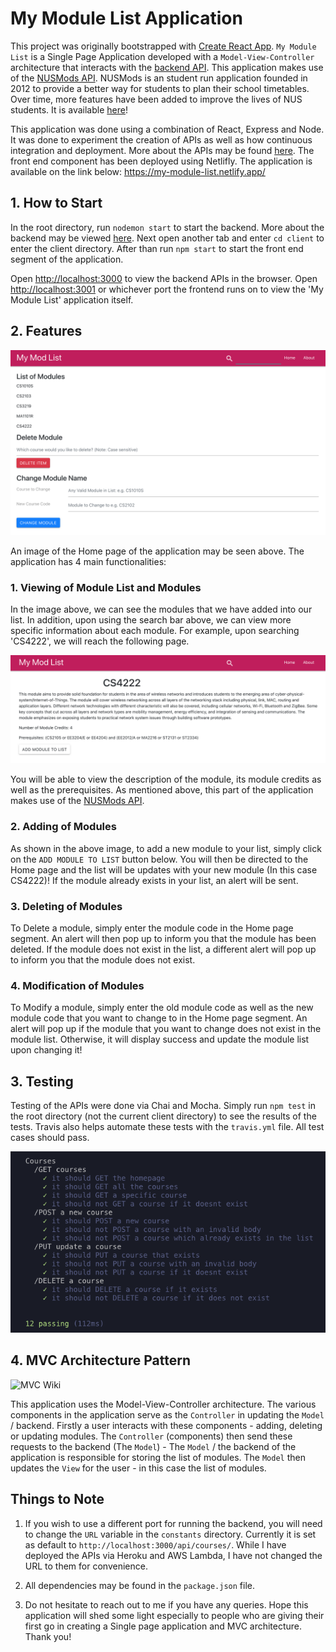 # My Module List Application

This project was originally bootstrapped with [Create React App](https://github.com/facebook/create-react-app). `My Module List` is a Single Page Application developed with a `Model-View-Controller` architecture that interacts with the [backend API](https://github.com/seanlowcy77/My-Module-List). This application makes use of the [NUSMods API](https://api.nusmods.com/v2/). NUSMods is an student run application founded in 2012 to provide a better way for students to plan their school timetables. Over time, more features have been added to improve the lives of NUS students. It is available [here](https://nusmods.com/timetable/sem-1)!

This application was done using a combination of React, Express and Node. It was done to experiment the creation of APIs as well as how continuous integration and deployment. More about the APIs may be found [here](https://github.com/seanlowcy77/My-Module-List). The front end component has been deployed using Netlifly. The application is available on the link below:
https://my-module-list.netlify.app/

## 1. How to Start

In the root directory, run `nodemon start` to start the backend. More about the backend may be viewed [here](https://github.com/seanlowcy77/My-Module-List). Next open another tab and enter `cd client` to enter the client directory. After than run `npm start` to start the front end segment of the application.

Open [http://localhost:3000](http://localhost:3000) to view the backend APIs in the browser. Open [http://localhost:3001](http://localhost:3001) or whichever port the frontend runs on to view the 'My Module List' application itself.

## 2. Features

![Home page](https://github.com/seanlowcy77/My-Module-List/blob/master/client/images/Home%20page.png)

An image of the Home page of the application may be seen above. The application has 4 main functionalities:

### 1. Viewing of Module List and Modules

In the image above, we can see the modules that we have added into our list. In addition, upon using the search bar above, we can view more specific information about each module. For example, upon searching 'CS4222', we will reach the following page.

![Search result for CS4222](https://github.com/seanlowcy77/My-Module-List/blob/master/client/images/Module%20search.png)

You will be able to view the description of the module, its module credits as well as the prerequisites. As mentioned above, this part of the application makes use of the [NUSMods API](https://api.nusmods.com/v2/).

### 2. Adding of Modules

As shown in the above image, to add a new module to your list, simply click on the `ADD MODULE TO LIST` button below. You will then be directed to the Home page and the list will be updates with your new module (In this case CS4222)! If the module already exists in your list, an alert will be sent.

### 3. Deleting of Modules

To Delete a module, simply enter the module code in the Home page segment. An alert will then pop up to inform you that the module has been deleted. If the module does not exist in the list, a different alert will pop up to inform you that the module does not exist.

### 4. Modification of Modules

To Modify a module, simply enter the old module code as well as the new module code that you want to change to in the Home page segment. An alert will pop up if the module that you want to change does not exist in the module list. Otherwise, it will display success and update the module list upon changing it!

## 3. Testing

Testing of the APIs were done via Chai and Mocha. Simply run `npm test` in the root directory (not the current client directory) to see the results of the tests. Travis also helps automate these tests with the `travis.yml` file. All test cases should pass.

![Testcases success](https://github.com/seanlowcy77/My-Module-List/blob/master/images/Testcases.png)



## 4. MVC Architecture Pattern

![MVC Wiki](https://upload.wikimedia.org/wikipedia/commons/thumb/a/a0/MVC-Process.svg/400px-MVC-Process.svg.png)

This application uses the Model-View-Controller architecture. The various components in the application serve as the `Controller` in updating the `Model` / backend. Firstly a user interacts with these components - adding, deleting or updating modules. The `Controller` (components) then send these requests to the backend (The `Model`) - The `Model` / the backend of the application is responsible for storing the list of modules. The `Model` then updates the `View` for the user - in this case the list of modules.

## Things to Note

1. If you wish to use a different port for running the backend, you will need to change the `URL` variable in the `constants` directory. Currently it is set as default to `http://localhost:3000/api/courses/`. While I have deployed the APIs via Heroku and AWS Lambda, I have not changed the URL to them for convenience. 

2. All dependencies may be found in the `package.json` file.

3. Do not hesitate to reach out to me if you have any queries. Hope this application will shed some light especially to people who are giving their first go in creating a Single page application and MVC architecture. Thank you!
